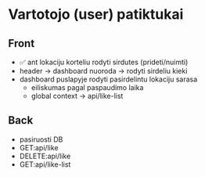 # Vartotojo (user) patiktukai

## Front

-   ✅ ant lokaciju korteliu rodyti sirdutes (prideti/nuimti)
-   header -> dashboard nuoroda -> rodyti sirdeliu kieki
-   dashboard puslapyje rodyti pasirdelintu lokaciju sarasa
    -   eiliskumas pagal paspaudimo laika
    -   global context -> api/like-list

## Back

-   pasiruosti DB
-   GET:api/like
-   DELETE:api/like
-   GET:api/like-list
